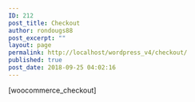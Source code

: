 ```yaml
---
ID: 212
post_title: Checkout
author: rondougs88
post_excerpt: ""
layout: page
permalink: http://localhost/wordpress_v4/checkout/
published: true
post_date: 2018-09-25 04:02:16
---
```

[woocommerce_checkout]